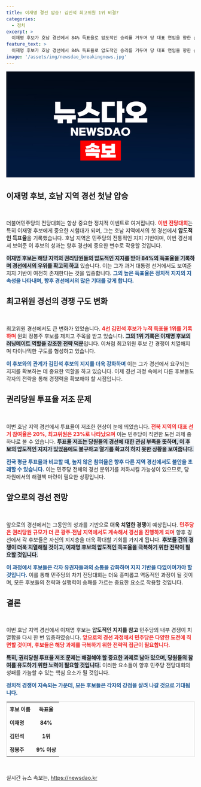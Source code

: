 ```yaml
---
title: 이재명 경선 압승! 김민석 최고위원 1위 비결?
categories:
  - 정치
excerpt: >
  이재명 후보가 호남 경선에서 84% 득표율로 압도적인 승리를 거두며 당 대표 연임을 향한 순항을 이어갔습니다. 김민석 후보도 최고위원 경선에서 1위에 올라, 민주당 내 파워 밸런스가 급변하고 있습니다! 클릭해서 더 알아보세요!
feature_text: >
  이재명 후보가 호남 경선에서 84% 득표율로 압도적인 승리를 거두며 당 대표 연임을 향한 순항을 이어갔습니다. 김민석 후보도 최고위원 경선에서 1위에 올라, 민주당 내 파워 밸런스가 급변하고 있습니다! 클릭해서 더 알아보세요!
image: '/assets/img/newsdao_breakingnews.jpg'
---
```


<p><img src="/assets/img/newsdao_breakingnews.jpg" alt="ontimetimes 속보" /></p>

<h2 data-ke-size="size26">이재명 후보, 호남 지역 경선 첫날 압승</h2>

<p data-ke-size="size16">&nbsp;</p>

<p>더불어민주당의 전당대회는 항상 중요한 정치적 이벤트로 여겨집니다. <b><span style="color: #ee2323;">이번 전당대회</span></b>는 특히 이재명 후보에게 중요한 시험대가 되며, 그는 호남 지역에서의 첫 경선에서 <strong>압도적인 득표율</strong>을 기록했습니다. 호남 지역은 민주당의 전통적인 지지 기반이며, 이번 경선에서 보여준 이 후보의 성과는 향후 경선에 중요한 변수로 작용할 것입니다. </p>

<p><b><span style="background-color: #21538527;">이재명 후보는 해당 지역의 권리당원들의 압도적인 지지를 받아 84%의 득표율을 기록하며 경선에서의 우위를 확고히 하고</span></b> 있습니다. 이는 그가 과거 대통령 선거에서도 보여준 지지 기반이 여전히 존재한다는 것을 입증합니다. <b><span style="color: #1a5490;">그의 높은 득표율은 정치적 지지의 지속성을 나타내며, 향후 경선에서의 많은 기대를 갖게 합니다.</span></b></p>

<h2 data-ke-size="size26">최고위원 경선의 경쟁 구도 변화</h2>

<p data-ke-size="size16">&nbsp;</p>

<p>최고위원 경선에서도 큰 변화가 있었습니다. <b><span style="color: #ee2323;">4선 김민석 후보가 누적 득표율 1위를 기록하며</span></b> 원외 정봉주 후보를 제치고 주목을 받고 있습니다. <b><span style="background-color: #21538527;">그의 1위 기록은 이재명 후보의 러닝메이트 역할을 강조한 전략 덕분</span></b>입니다. 이처럼 최고위원 후보 간 경쟁이 치열해지며 다이나믹한 구도를 형성하고 있습니다. </p>

<p><b><span style="color: #1a5490;">이 후보와의 관계가 김민석 후보의 지지를 더욱 강화하며</span></b> 이는 그가 경선에서 요구되는 지지를 확보하는 데 중요한 역할을 하고 있습니다. 이제 경선 과정 속에서 다른 후보들도 각자의 전략을 통해 경쟁력을 확보해야 할 시점입니다.</p>

<h2 data-ke-size="size26">권리당원 투표율 저조 문제</h2>

<p data-ke-size="size16">&nbsp;</p>

<p>이번 호남 지역 경선에서 투표율이 저조한 현상이 눈에 띄었습니다. <b><span style="color: #ee2323;">전북 지역의 대표 선거 참여율은 20%, 최고위원은 23%로 나타났으며</span></b> 이는 민주당이 직면한 도전 과제 중 하나로 볼 수 있습니다. <b><span style="background-color: #21538527;">투표율 저조는 당원들의 경선에 대한 관심 부족을 뜻하며, 이 후보의 압도적인 지지가 있었음에도 불구하고 열기를 확고히 하지 못한 상황을 보여줍니다.</span></b></p>

<p><b><span style="color: #1a5490;">전국 평균 투표율과 비교할 때, 높지 않은 참여율은 향후 다른 지역 경선에서도 불안을 초래할 수 있습니다.</span></b> 이는 민주당 전체의 경선 분위기를 저하시킬 가능성이 있으므로, 당 차원에서의 해결책 마련이 필요한 상황입니다.</p>

<h2 data-ke-size="size26">앞으로의 경선 전망</h2>

<p data-ke-size="size16">&nbsp;</p>

<p>앞으로의 경선에서는 그동안의 성과를 기반으로 <strong>더욱 치열한 경쟁</strong>이 예상됩니다. <b><span style="color: #ee2323;">민주당은 권리당원 규모가 더 큰 광주·전남 지역에서도 계속해서 경선을 진행하게 되며</span></b> 향후 경선에서 각 후보들은 자신의 지지층을 더욱 확대할 기회를 가지게 됩니다. <b><span style="background-color: #21538527;">후보들 간의 경쟁이 더욱 치열해질 것이고, 이재명 후보의 압도적인 득표율을 극복하기 위한 전략이 필요할 것입니다.</span></b></p>

<p><b><span style="color: #1a5490;">이 과정에서 후보들은 각자 유권자들과의 소통을 강화하며 지지 기반을 다없이여가야 할 것입니다.</span></b> 이를 통해 민주당의 차기 전당대회는 더욱 흥미롭고 역동적인 과정이 될 것이며, 모든 후보들의 전략과 실행력이 승패를 가르는 중요한 요소로 작용할 것입니다.</p>

<h2 data-ke-size="size26">결론</h2>

<p data-ke-size="size16">&nbsp;</p>

<p>이번 호남 지역 경선에서 이재명 후보는 <strong>압도적인 지지를 참고</strong> 민주당의 내부 경쟁이 치열함을 다시 한 번 입증하였습니다. <b><span style="color: #ee2323;">앞으로의 경선 과정에서 민주당은 다양한 도전에 직면할 것이며, 후보들은 해당 과제를 극복하기 위한 전략적 접근이 필요합니다.</span></b></p>

<p><b><span style="background-color: #21538527;">특히, 권리당원 투표율 저조 문제는 해결해야 할 중요한 과제로 남아 있으며, 당원들의 참여를 유도하기 위한 노력이 필요할 것입니다.</span></b> 이러한 요소들이 향후 민주당 전당대회의 성패를 가늠할 수 있는 핵심 요소가 될 것입니다. </p>

<p><b><span style="color: #1a5490;">정치적 경쟁이 지속되는 가운데, 모든 후보들은 각자의 강점을 살려 나갈 것으로 기대됩니다.</span></b></p>

<table style="width:100%; border:1px solid #ddd;">
    <tr>
        <th style="text-align: left; padding: 8px;">후보 이름</th>
        <th style="text-align: center; padding: 8px;">득표율</th>
    </tr>
    <tr>
        <td style="text-align: left; padding: 8px;"><b>이재명</b></td>
        <td style="text-align: center; padding: 8px;"><b>84%</b></td>
    </tr>
    <tr>
        <td style="text-align: left; padding: 8px;"><b>김민석</b></td>
        <td style="text-align: center; padding: 8px;"><b>1위</b></td>
    </tr>
    <tr>
        <td style="text-align: left; padding: 8px;"><b>정봉주</b></td>
        <td style="text-align: center; padding: 8px;"><b>9% 이상</b></td>
    </tr>
</table>

<p data-ke-size="size16">&nbsp;</p>
실시간 뉴스 속보는, <a href="https://newsdao.kr" rel="dofollow">https://newsdao.kr</a>


